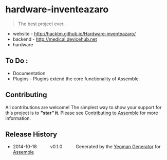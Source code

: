 # hardware-inventeazaro

> The best project ever..

* website - http://hacktm.github.io/Hardware-inventeazaro/
* backend - http://medical.devicehub.net
* hardware

## To Do :
* Documentation
* Plugins - Plugins extend the core functionality of Assemble.


## Contributing
All contributions are welcome! The simplest way to show your support for this project is to **"star" it**. Please see [Contributing to Assemble](http://assemble.io/contributing) for more information.

## Release History
 * 2014-10-18   v0.1.0   Generated by the [Yeoman Generator](https://github.com/assemble/generator-assemble) for [Assemble](http://assemble.io)
